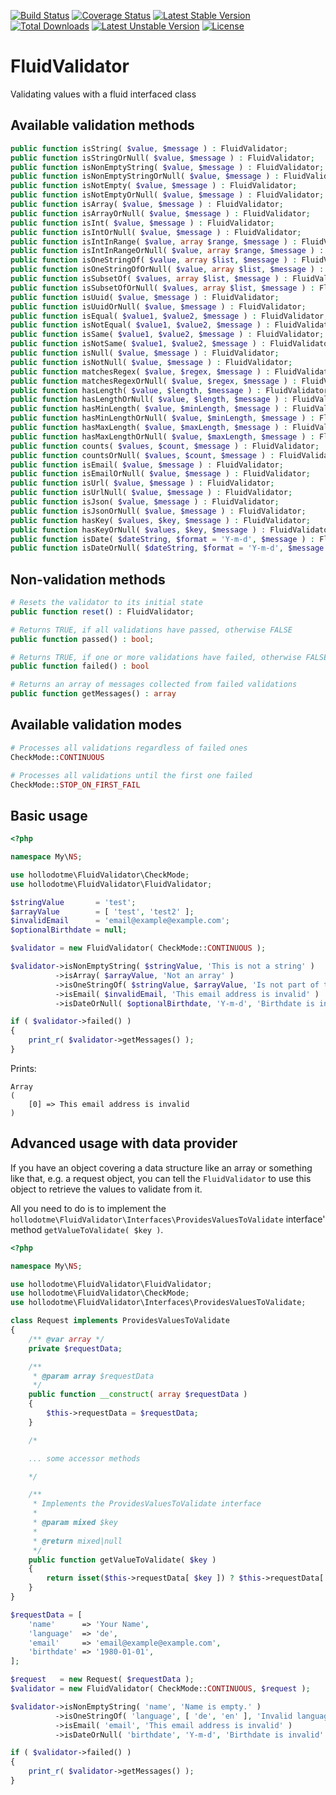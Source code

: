 [![Build Status](https://travis-ci.org/hollodotme/FluidValidator.svg?branch=master)](https://travis-ci.org/hollodotme/FluidValidator)
[![Coverage Status](https://coveralls.io/repos/hollodotme/FluidValidator/badge.svg?branch=master&service=github)](https://coveralls.io/github/hollodotme/FluidValidator?branch=master)
[![Latest Stable Version](https://poser.pugx.org/hollodotme/fluid-validator/v/stable)](https://packagist.org/packages/hollodotme/fluid-validator) 
[![Total Downloads](https://poser.pugx.org/hollodotme/fluid-validator/downloads)](https://packagist.org/packages/hollodotme/fluid-validator) 
[![Latest Unstable Version](https://poser.pugx.org/hollodotme/fluid-validator/v/unstable)](https://packagist.org/packages/hollodotme/fluid-validator) 
[![License](https://poser.pugx.org/hollodotme/fluid-validator/license)](https://packagist.org/packages/hollodotme/fluid-validator)

# FluidValidator

Validating values with a fluid interfaced class

## Available validation methods

```php
public function isString( $value, $message ) : FluidValidator;
public function isStringOrNull( $value, $message ) : FluidValidator;
public function isNonEmptyString( $value, $message ) : FluidValidator;
public function isNonEmptyStringOrNull( $value, $message ) : FluidValidator;
public function isNotEmpty( $value, $message ) : FluidValidator;
public function isNotEmptyOrNull( $value, $message ) : FluidValidator;
public function isArray( $value, $message ) : FluidValidator;
public function isArrayOrNull( $value, $message ) : FluidValidator;
public function isInt( $value, $message ) : FluidValidator;
public function isIntOrNull( $value, $message ) : FluidValidator;
public function isIntInRange( $value, array $range, $message ) : FluidValidator;
public function isIntInRangeOrNull( $value, array $range, $message ) : FluidValidator;
public function isOneStringOf( $value, array $list, $message ) : FluidValidator;
public function isOneStringOfOrNull( $value, array $list, $message ) : FluidValidator;
public function isSubsetOf( $values, array $list, $message ) : FluidValidator;
public function isSubsetOfOrNull( $values, array $list, $message ) : FluidValidator;
public function isUuid( $value, $message ) : FluidValidator;
public function isUuidOrNull( $value, $message ) : FluidValidator;
public function isEqual( $value1, $value2, $message ) : FluidValidator;
public function isNotEqual( $value1, $value2, $message ) : FluidValidator;
public function isSame( $value1, $value2, $message ) : FluidValidator;
public function isNotSame( $value1, $value2, $message ) : FluidValidator;
public function isNull( $value, $message ) : FluidValidator;
public function isNotNull( $value, $message ) : FluidValidator;
public function matchesRegex( $value, $regex, $message ) : FluidValidator;
public function matchesRegexOrNull( $value, $regex, $message ) : FluidValidator;
public function hasLength( $value, $length, $message ) : FluidValidator;
public function hasLengthOrNull( $value, $length, $message ) : FluidValidator;
public function hasMinLength( $value, $minLength, $message ) : FluidValidator;
public function hasMinLengthOrNull( $value, $minLength, $message ) : FluidValidator;
public function hasMaxLength( $value, $maxLength, $message ) : FluidValidator;
public function hasMaxLengthOrNull( $value, $maxLength, $message ) : FluidValidator;
public function counts( $values, $count, $message ) : FluidValidator;
public function countsOrNull( $values, $count, $message ) : FluidValidator;
public function isEmail( $value, $message ) : FluidValidator;
public function isEmailOrNull( $value, $message ) : FluidValidator;
public function isUrl( $value, $message ) : FluidValidator;
public function isUrlNull( $value, $message ) : FluidValidator;
public function isJson( $value, $message ) : FluidValidator;
public function isJsonOrNull( $value, $message ) : FluidValidator;
public function hasKey( $values, $key, $message ) : FluidValidator;
public function hasKeyOrNull( $values, $key, $message ) : FluidValidator;
public function isDate( $dateString, $format = 'Y-m-d', $message ) : FluidValidator;
public function isDateOrNull( $dateString, $format = 'Y-m-d', $message ) : FluidValidator;
```

## Non-validation methods

```php
# Resets the validator to its initial state
public function reset() : FluidValidator;

# Returns TRUE, if all validations have passed, otherwise FALSE
public function passed() : bool;

# Returns TRUE, if one or more validations have failed, otherwise FALSE
public function failed() : bool

# Returns an array of messages collected from failed validations
public function getMessages() : array
```

## Available validation modes

```php
# Processes all validations regardless of failed ones
CheckMode::CONTINUOUS

# Processes all validations until the first one failed
CheckMode::STOP_ON_FIRST_FAIL
```

## Basic usage

```php
<?php

namespace My\NS;

use hollodotme\FluidValidator\CheckMode;
use hollodotme\FluidValidator\FluidValidator;

$stringValue       = 'test';
$arrayValue        = [ 'test', 'test2' ];
$invalidEmail      = 'email@example@example.com';
$optionalBirthdate = null;

$validator = new FluidValidator( CheckMode::CONTINUOUS );

$validator->isNonEmptyString( $stringValue, 'This is not a string' )
          ->isArray( $arrayValue, 'Not an array' )
          ->isOneStringOf( $stringValue, $arrayValue, 'Is not part of the array' )
          ->isEmail( $invalidEmail, 'This email address is invalid' )
          ->isDateOrNull( $optionalBirthdate, 'Y-m-d', 'Birthdate is invalid' );

if ( $validator->failed() )
{
	print_r( $validator->getMessages() );
}
```

Prints:

```
Array
(
    [0] => This email address is invalid
)
```

## Advanced usage with data provider

If you have an object covering a data structure like an array or something like that, e.g. a request object, 
you can tell the `FluidValidator` to use this object to retrieve the values to validate from it.

All you need to do is to implement the `hollodotme\FluidValidator\Interfaces\ProvidesValuesToValidate` 
interface' method `getValueToValidate( $key )`.

```php
<?php

namespace My\NS;

use hollodotme\FluidValidator\FluidValidator;
use hollodotme\FluidValidator\CheckMode;
use hollodotme\FluidValidator\Interfaces\ProvidesValuesToValidate;

class Request implements ProvidesValuesToValidate
{
	/** @var array */
	private $requestData;

	/**
	 * @param array $requestData
	 */
	public function __construct( array $requestData )
	{
		$this->requestData = $requestData;
	}

	/*

	... some accessor methods

	*/

	/**
	 * Implements the ProvidesValuesToValidate interface
	 *
	 * @param mixed $key
	 *
	 * @return mixed|null
	 */
	public function getValueToValidate( $key )
	{
		return isset($this->requestData[ $key ]) ? $this->requestData[ $key ] : null;
	}
}

$requestData = [
	'name'      => 'Your Name',
	'language'  => 'de',
	'email'     => 'email@example@example.com',
	'birthdate' => '1980-01-01',
];

$request   = new Request( $requestData );
$validator = new FluidValidator( CheckMode::CONTINUOUS, $request );

$validator->isNonEmptyString( 'name', 'Name is empty.' )
          ->isOneStringOf( 'language', [ 'de', 'en' ], 'Invalid language.' )
          ->isEmail( 'email', 'This email address is invalid' )
          ->isDateOrNull( 'birthdate', 'Y-m-d', 'Birthdate is invalid' );

if ( $validator->failed() )
{
	print_r( $validator->getMessages() );
}
```

